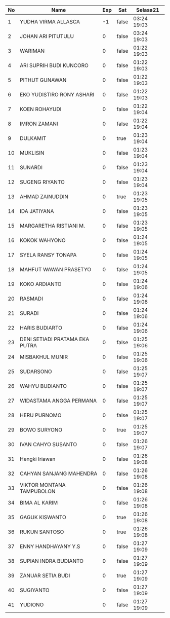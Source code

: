 | No | Name | Exp | Sat | Selasa21 |
|-----|-----|-----|-----|-----|
| 1 | YUDHA VIRMA ALLASCA | -1 | false | 03:24 19:03 |
| 2 | JOHAN ARI PITUTULU | 0 | false | 03:24 19:03 |
| 3 | WARIMAN | 0 | false | 01:22 19:03 |
| 4 | ARI SUPRIH BUDI KUNCORO | 0 | false | 01:22 19:03 |
| 5 | PITHUT GUNAWAN | 0 | false | 01:22 19:03 |
| 6 | EKO YUDISTIRO RONY ASHARI | 0 | false | 01:22 19:03 |
| 7 | KOEN ROHAYUDI | 0 | false | 01:22 19:04 |
| 8 | IMRON ZAMANI | 0 | false | 01:22 19:04 |
| 9 | DULKAMIT | 0 | true | 01:23 19:04 |
| 10 | MUKLISIN | 0 | false | 01:23 19:04 |
| 11 | SUNARDI | 0 | false | 01:23 19:04 |
| 12 | SUGENG RIYANTO | 0 | false | 01:23 19:04 |
| 13 | AHMAD ZAINUDDIN | 0 | true | 01:23 19:05 |
| 14 | IDA JATIYANA | 0 | false | 01:23 19:05 |
| 15 | MARGARETHA RISTIANI M. | 0 | false | 01:23 19:05 |
| 16 | KOKOK WAHYONO | 0 | false | 01:24 19:05 |
| 17 | SYELA RANSY TONAPA | 0 | false | 01:24 19:05 |
| 18 | MAHFUT WAWAN PRASETYO | 0 | false | 01:24 19:05 |
| 19 | KOKO ARDIANTO | 0 | false | 01:24 19:06 |
| 20 | RASMADI | 0 | false | 01:24 19:06 |
| 21 | SURADI | 0 | false | 01:24 19:06 |
| 22 | HARIS BUDIARTO | 0 | false | 01:24 19:06 |
| 23 | DENI SETIADI PRATAMA EKA PUTRA | 0 | false | 01:25 19:06 |
| 24 | MISBAKHUL MUNIR | 0 | false | 01:25 19:06 |
| 25 | SUDARSONO | 0 | false | 01:25 19:07 |
| 26 | WAHYU BUDIANTO | 0 | false | 01:25 19:07 |
| 27 | WIDASTAMA ANGGA PERMANA | 0 | false | 01:25 19:07 |
| 28 | HERU PURNOMO | 0 | false | 01:25 19:07 |
| 29 | BOWO SURYONO | 0 | true | 01:25 19:07 |
| 30 | IVAN CAHYO SUSANTO | 0 | false | 01:26 19:07 |
| 31 | Hengki Iriawan | 0 | false | 01:26 19:08 |
| 32 | CAHYAN SANJANG MAHENDRA | 0 | false | 01:26 19:08 |
| 33 | VIKTOR MONTANA TAMPUBOLON | 0 | false | 01:26 19:08 |
| 34 | BIMA AL KARIM | 0 | false | 01:26 19:08 |
| 35 | GAGUK KISWANTO | 0 | true | 01:26 19:08 |
| 36 | RUKUN SANTOSO | 0 | true | 01:26 19:08 |
| 37 | ENNY HANDHAYANY Y.S | 0 | false | 01:27 19:09 |
| 38 | SUPIAN INDRA BUDIANTO | 0 | false | 01:27 19:09 |
| 39 | ZANUAR SETIA BUDI | 0 | true | 01:27 19:09 |
| 40 | SUGIYANTO | 0 | false | 01:27 19:09 |
| 41 | YUDIONO | 0 | false | 01:27 19:09 |
